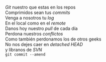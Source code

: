 <p><em>Git</em> nuestro que estas en los repos<br />  
Comprimidos sean tus <em>commits</em><br />  
Venga a nosotros tu <em>log</em><br />  
En el local como en el <em>remote</em><br />  
Danos hoy nuestro <em>pull</em> de cada día<br />  
Perdona nuestros <em>conflictos</em><br />  
Como también perdonamos los de otros geeks<br />  
No nos dejes caer en <em>detached HEAD</em><br />  
y líbranos de <em>SVN</em><br />  
<code>git commit --amend</code></p> 
